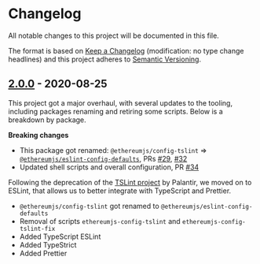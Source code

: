 # Changelog

All notable changes to this project will be documented in this file.

The format is based on [Keep a Changelog](http://keepachangelog.com/en/1.0.0/)
(modification: no type change headlines) and this project adheres to
[Semantic Versioning](http://semver.org/spec/v2.0.0.html).

## [2.0.0] - 2020-08-25

This project got a major overhaul, with several updates to the tooling, including packages renaming and retiring some scripts. Below is a breakdown by package.

**Breaking changes**

- This package got renamed: `@ethereumjs/config-tslint` => [`@ethereumjs/eslint-config-defaults`](https://github.com/ethereumjs/ethereumjs-config/tree/master/packages/lint), PRs [#29](https://github.com/ethereumjs/ethereumjs-config/pull/29), [#32](https://github.com/ethereumjs/ethereumjs-config/pull/32)
- Updated shell scripts and overall configuration, PR [#34](https://github.com/ethereumjs/ethereumjs-config/pull/34)

Following the deprecation of the [TSLint project](https://palantir.github.io/tslint/) by Palantir, we moved on to ESLint, that allows us to better integrate with TypeScript and Prettier.
- `@ethereumjs/config-tslint` got renamed to `@ethereumjs/eslint-config-defaults`
- Removal of scripts `ethereumjs-config-tslint` and `ethereumjs-config-tslint-fix`
- Added TypeScript ESLint
- Added TypeStrict
- Added Prettier

[2.0.0]: https://github.com/ethereumjs/ethereumjs-vm/compare/%40ethereumjs%2Fconfig%401.1.1...%40ethereumjs%2Fconfig%402.0.0

